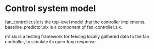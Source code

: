 # Control system model
fan_controller.slx is the top-level model that the controller implements.
baseline_predictor.slx is a component of fan_controller.slx.

m1.slx is a testing framework for feeding locally gathered data to the fan controller, to simulate its open-loop response.
